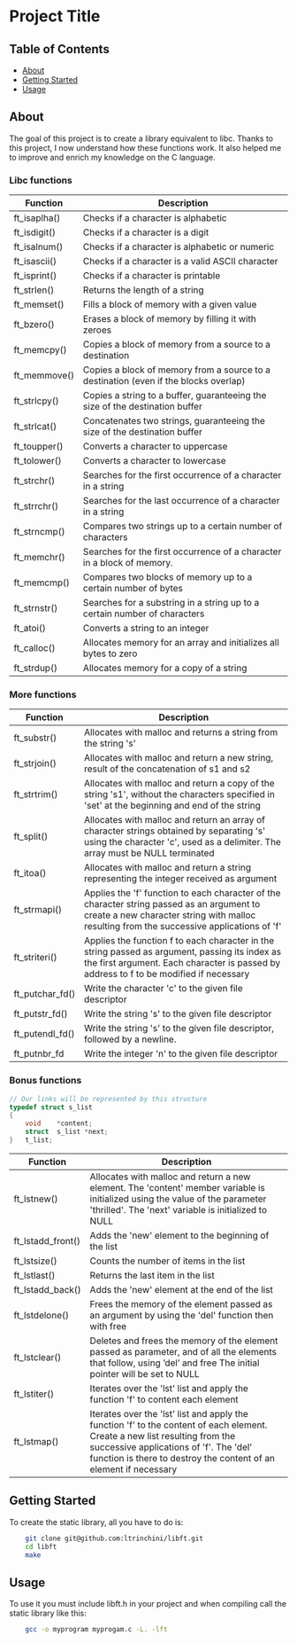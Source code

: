 # Project Title

## Table of Contents

- [About](#about)
- [Getting Started](#getting_started)
- [Usage](#usage)

## About <a name = "about"></a>

The goal of this project is to create a library equivalent to libc.
Thanks to this project, I now understand how these functions work.
It also helped me to improve and enrich my knowledge on the C language.

### Libc functions
| Function     | Description                                                                          |
| ------------ | ------------------------------------------------------------------------------------ |
| ft_isaplha() | Checks if a character is alphabetic                                                  |
| ft_isdigit() | Checks if a character is a digit                                                     |
| ft_isalnum() | Checks if a character is alphabetic or numeric                                       |
| ft_isascii() | Checks if a character is a valid ASCII character                                     |
| ft_isprint() | Checks if a character is printable                                                   |
| ft_strlen()  | Returns the length of a string                                                       |
| ft_memset()  | Fills a block of memory with a given value                                           |
| ft_bzero()   | Erases a block of memory by filling it with zeroes                                   |
| ft_memcpy()  | Copies a block of memory from a source to a destination                              |
| ft_memmove() | Copies a block of memory from a source to a destination (even if the blocks overlap) |
| ft_strlcpy() | Copies a string to a buffer, guaranteeing the size of the destination buffer         |
| ft_strlcat() | Concatenates two strings, guaranteeing the size of the destination buffer            |
| ft_toupper() | Converts a character to uppercase                                                    |
| ft_tolower() | Converts a character to lowercase                                                    |
| ft_strchr()  | Searches for the first occurrence of a character in a string                         |
| ft_strrchr() | Searches for the last occurrence of a character in a string                          |
| ft_strncmp() | Compares two strings up to a certain number of characters                            |
| ft_memchr()  | Searches for the first occurrence of a character in a block of memory.               |
| ft_memcmp()  | Compares two blocks of memory up to a certain number of bytes                        |
| ft_strnstr() | Searches for a substring in a string up to a certain number of characters            |
| ft_atoi()    | Converts a string to an integer                                                      |
| ft_calloc()  | Allocates memory for an array and initializes all bytes to zero                      |
| ft_strdup()  | Allocates memory for a copy of a string                                              |

### More functions
| Function        | Description                                                                                                                                                                              |
| --------------- | ---------------------------------------------------------------------------------------------------------------------------------------------------------------------------------------- |
| ft_substr()     | Allocates with malloc and returns a string from the string 's'                                                                                                                           |
| ft_strjoin()    | Allocates with malloc and return a new string, result of the concatenation of s1 and s2                                                                                                  |
| ft_strtrim()    | Allocates with malloc and return a copy of the string 's1', without the characters specified in 'set' at the beginning and end of the string                                             |
| ft_split()      | Allocates with malloc and return an array of character strings obtained by separating 's' using the character 'c', used as a delimiter. The array must be NULL terminated                |
| ft_itoa()       | Allocates with malloc and return a string representing the integer received as argument                                                                                                  |
| ft_strmapi()    | Applies the 'f' function to each character of the character string passed as an argument to create a new character string with malloc resulting from the successive applications of 'f'  |
| ft_striteri()   | Applies the function f to each character in the string passed as argument, passing its index as the first argument. Each character is passed by address to f to be modified if necessary |
| ft_putchar_fd() | Write the character 'c' to the given file descriptor                                                                                                                                     |
| ft_putstr_fd()  | Write the string 's' to the given file descriptor                                                                                                                                        |
| ft_putendl_fd() | Write the string 's' to the given file descriptor, followed by a newline.                                                                                                                |
| ft_putnbr_fd    | Write the integer 'n' to the given file descriptor                                                                                                                                       |

### Bonus functions
```C
// Our links will be represented by this structure
typedef struct s_list
{
	void	*content;
	struct	s_list *next;
}	t_list;
```

| Function          | Description                                                                                                                                                                                                                                |
| ----------------- | ------------------------------------------------------------------------------------------------------------------------------------------------------------------------------------------------------------------------------------------ |
| ft_lstnew()       | Allocates with malloc and return a new element. The 'content' member variable is initialized using the value of the parameter 'thrilled'. The 'next' variable is initialized to NULL                                                       |
| ft_lstadd_front() | Adds the 'new' element to the beginning of the list                                                                                                                                                                                        |
| ft_lstsize()      | Counts the number of items in the list                                                                                                                                                                                                     |
| ft_lstlast()      | Returns the last item in the list                                                                                                                                                                                                          |
| ft_lstadd_back()  | Adds the 'new' element at the end of the list                                                                                                                                                                                              |
| ft_lstdelone()    | Frees the memory of the element passed as an argument by using the 'del' function then with free                                                                                                                                           |
| ft_lstclear()     | Deletes and frees the memory of the element passed as parameter, and of all the elements that follow, using ’del’ and free The initial pointer will be set to NULL                                                                         |
| ft_lstiter()      | Iterates over the 'lst' list and apply the function 'f' to content each element                                                                                                                                                            |
| ft_lstmap()       | Iterates over the 'lst' list and apply the function 'f' to the content of each element. Create a new list resulting from the successive applications of 'f'. The 'del' function is there to destroy the content of an element if necessary |
## Getting Started <a name = "getting_started"></a>

To create the static library, all you have to do is:

``` Bash
	git clone git@github.com:ltrinchini/libft.git
	cd libft
	make
```

## Usage <a name = "usage"></a>

To use it you must include libft.h in your project and when compiling call the static library like this:
``` Bash
	gcc -o myprogram myprogam.c -L. -lft 
```
